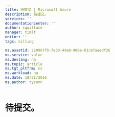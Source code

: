 ```yaml
---
title: 待提交 | Microsoft Azure
description: 待提交。
services: ''
documentationcenter: ''
author: squillace
manager: timlt
editor: ''
tags: billing

ms.assetid: 229907fb-7e33-49e0-900e-01c07aaedf26
ms.service: value
ms.devlang: na
ms.topic: article
ms.tgt_pltfrm: na
ms.workload: na
ms.date: 10/21/2016
ms.author: tysonn
---
```


# 待提交。

<!---HONumber=Mooncake_0313_2017-->